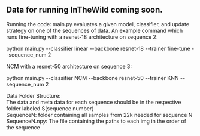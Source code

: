 ## Data for running InTheWild coming soon.

Running the code:
main.py evaluates a given model, classifier, and update strategy on one of the sequences of data. 
An example command which runs fine-tuning with a resnet-18 architecture on sequence 2: 

python main.py --classifier linear --backbone resnet-18 --trainer fine-tune --sequence_num 2

NCM with a resnet-50 architecture on sequence 3:

python main.py --classifier NCM --backbone resnet-50 --trainer KNN --sequence_num 2







Data Folder Structure: <br />
The data and meta data for each sequence should be in the respective folder labeled S(sequence number) <br />
SequenceN: folder containing all samples from 22k needed for sequence N <br />
SequenceN.npy: The file containing the paths to each img in the order of the sequence <br />
<br />
